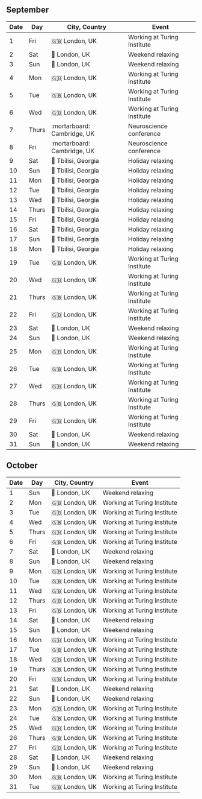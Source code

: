## September

Date | Day   | City, Country                | Event
---- | ----- | ---------------------------- | -----
1    | Fri   | :uk: London, UK              | Working at Turing Institute   
2    | Sat   | :paw_prints: London, UK      | Weekend relaxing              
3    | Sun   | :paw_prints: London, UK      | Weekend relaxing              
4    | Mon   | :uk: London, UK              | Working at Turing Institute   
5    | Tue   | :uk: London, UK              | Working at Turing Institute   
6    | Wed   | :uk: London, UK              | Working at Turing Institute   
7    | Thurs | :mortarboard: Cambridge, UK  | Neuroscience conference       
8    | Fri   | :mortarboard: Cambridge, UK  | Neuroscience conference       
9    | Sat   | :bear: Tbilisi, Georgia      | Holiday relaxing              
10   | Sun   | :bear: Tbilisi, Georgia      | Holiday relaxing              
11   | Mon   | :bear: Tbilisi, Georgia      | Holiday relaxing              
12   | Tue   | :bear: Tbilisi, Georgia      | Holiday relaxing              
13   | Wed   | :bear: Tbilisi, Georgia      | Holiday relaxing              
14   | Thurs | :bear: Tbilisi, Georgia      | Holiday relaxing              
15   | Fri   | :bear: Tbilisi, Georgia      | Holiday relaxing              
16   | Sat   | :bear: Tbilisi, Georgia      | Holiday relaxing              
17   | Sun   | :bear: Tbilisi, Georgia      | Holiday relaxing              
18   | Mon   | :bear: Tbilisi, Georgia      | Holiday relaxing              
19   | Tue   | :uk: London, UK              | Working at Turing Institute   
20   | Wed   | :uk: London, UK              | Working at Turing Institute   
21   | Thurs | :uk: London, UK              | Working at Turing Institute   
22   | Fri   | :uk: London, UK              | Working at Turing Institute   
23   | Sat   | :paw_prints: London, UK      | Weekend relaxing              
24   | Sun   | :paw_prints: London, UK      | Weekend relaxing              
25   | Mon   | :uk: London, UK              | Working at Turing Institute   
26   | Tue   | :uk: London, UK              | Working at Turing Institute   
27   | Wed   | :uk: London, UK              | Working at Turing Institute   
28   | Thurs | :uk: London, UK              | Working at Turing Institute   
29   | Fri   | :uk: London, UK              | Working at Turing Institute   
30   | Sat   | :paw_prints: London, UK      | Weekend relaxing              
31   | Sun   | :paw_prints: London, UK      | Weekend relaxing              

## October 

Date | Day   | City, Country                | Event
---- | ----- | ---------------------------- | -----
1    | Sun   | :paw_prints: London, UK      | Weekend relaxing              
2    | Mon   | :uk: London, UK              | Working at Turing Institute   
3    | Tue   | :uk: London, UK              | Working at Turing Institute   
4    | Wed   | :uk: London, UK              | Working at Turing Institute   
5    | Thurs | :uk: London, UK              | Working at Turing Institute   
6    | Fri   | :uk: London, UK              | Working at Turing Institute   
7    | Sat   | :paw_prints: London, UK      | Weekend relaxing              
8    | Sun   | :paw_prints: London, UK      | Weekend relaxing              
9    | Mon   | :uk: London, UK              | Working at Turing Institute   
10   | Tue   | :uk: London, UK              | Working at Turing Institute   
11   | Wed   | :uk: London, UK              | Working at Turing Institute   
12   | Thurs | :uk: London, UK              | Working at Turing Institute   
13   | Fri   | :uk: London, UK              | Working at Turing Institute   
14   | Sat   | :paw_prints: London, UK      | Weekend relaxing              
15   | Sun   | :paw_prints: London, UK      | Weekend relaxing              
16   | Mon   | :uk: London, UK              | Working at Turing Institute   
17   | Tue   | :uk: London, UK              | Working at Turing Institute   
18   | Wed   | :uk: London, UK              | Working at Turing Institute   
19   | Thurs | :uk: London, UK              | Working at Turing Institute   
20   | Fri   | :uk: London, UK              | Working at Turing Institute   
21   | Sat   | :paw_prints: London, UK      | Weekend relaxing              
22   | Sun   | :paw_prints: London, UK      | Weekend relaxing              
23   | Mon   | :uk: London, UK              | Working at Turing Institute   
24   | Tue   | :uk: London, UK              | Working at Turing Institute   
25   | Wed   | :uk: London, UK              | Working at Turing Institute   
26   | Thurs | :uk: London, UK              | Working at Turing Institute   
27   | Fri   | :uk: London, UK              | Working at Turing Institute   
28   | Sat   | :paw_prints: London, UK      | Weekend relaxing              
29   | Sun   | :paw_prints: London, UK      | Weekend relaxing              
30   | Mon   | :uk: London, UK              | Working at Turing Institute   
31   | Tue   | :uk: London, UK              | Working at Turing Institute   
